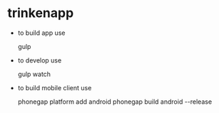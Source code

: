 # trinkenapp

- to build app use

    gulp

- to develop use

    gulp watch

- to build mobile client use

    phonegap platform add android
    phonegap build android --release